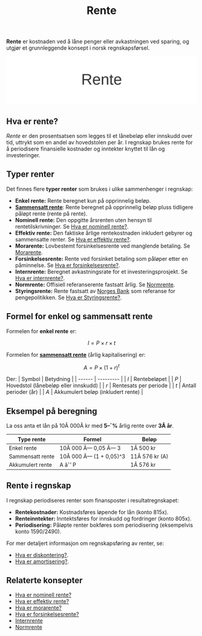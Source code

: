 ﻿---
title: "Rente"
seoTitle: "Rente"
description: '**Rente** er kostnaden ved å låne penger eller avkastningen ved sparing, og utgjør et grunnleggende konsept i norsk regnskapsførsel.'
---

**Rente** er kostnaden ved å låne penger eller avkastningen ved sparing, og utgjør et grunnleggende konsept i norsk regnskapsførsel.

![Rente](rente-image.svg)

## Hva er rente?

*Rente* er den prosentsatsen som legges til et lånebeløp eller innskudd over tid, uttrykt som en andel av hovedstolen per år. I regnskap brukes rente for å periodisere finansielle kostnader og inntekter knyttet til lån og investeringer.

## Typer renter

Det finnes flere **typer renter** som brukes i ulike sammenhenger i regnskap:

* **Enkel rente:** Rente beregnet kun på opprinnelig beløp.
* [**Sammensatt rente**](/blogs/regnskap/renters-rente "Renters rente “ Rente på rente i regnskap"): Rente beregnet på opprinnelig beløp pluss tidligere påløpt rente (rente på rente).
* **Nominell rente:** Den oppgitte årsrenten uten hensyn til rentetilskrivninger. Se [Hva er nominell rente?](/blogs/regnskap/hva-er-nominell-rente "Hva er nominell rente? Definisjon og Beregning").
* **Effektiv rente:** Den faktiske årlige rentekostnaden inkludert gebyrer og sammensatte renter. Se [Hva er effektiv rente?](/blogs/regnskap/hva-er-effektiv-rente "Hva er effektiv rente? Beregning og Eksempler").
* **Morarente:** Lovbestemt forsinkelsesrente ved manglende betaling. Se [Morarente](/blogs/regnskap/hva-er-morarente "Morarente “ Juridisk Grunnlag og Beregning").
* **Forsinkelsesrente:** Rente ved forsinket betaling som påløper etter en påminnelse. Se [Hva er forsinkelsesrente?](/blogs/regnskap/hva-er-forsinkelsesrente "Forsinkelsesrente “ Definisjon og Satser").
* **Internrente:** Beregnet avkastningsrate for et investeringsprosjekt. Se [Hva er internrente?](/blogs/regnskap/internrente "Internrente “ Beregning av Avkastning").
* **Normrente:** Offisiell referanserente fastsatt årlig. Se [Normrente](/blogs/regnskap/normrente "Normrente “ Definisjon og Bruk").
* **Styringsrente:** Rente fastsatt av [Norges Bank](/blogs/regnskap/norges-bank "Hva er Norges Bank? Rolle og Funksjoner i Norsk Økonomi") som referanse for pengepolitikken. Se [Hva er Styringsrente?](/blogs/regnskap/styringsrente "Hva er Styringsrente? Komplett Guide til Norges Bank sin Styringsrente").

## Formel for enkel og sammensatt rente

Formelen for **enkel rente** er:

$$
I = P \times r \times t
$$

Formelen for [**sammensatt rente**](/blogs/regnskap/renters-rente "Renters rente “ Rente på rente i regnskap") (årlig kapitalisering) er:

$$
A = P \times (1 + r)^t
$$

Der:
| Symbol | Betydning |
| ------ | --------- |
| *I*    | Rentebeløpet |
| *P*    | Hovedstol (lånebeløp eller innskudd) |
| *r*    | Rentesats per periode |
| *t*    | Antall perioder (år) |
| *A*    | Akkumulert beløp (inkludert rente) |

## Eksempel på beregning

La oss anta et lån på 10Â 000Â kr med **5–¯%** årlig rente over **3Â år**.

| Type rente      | Formel                  | Beløp         |
| -----------------| ------------------------ | ------------- |
| Enkel rente      | 10Â 000 Ã— 0,05 Ã— 3        | 1Â 500 kr      |
| Sammensatt rente | 10Â 000 Ã— (1 + 0,05)^3    | 11Â 576 kr (A) |
| Akkumulert rente | A âˆ’ P                    | 1Â 576 kr      |

## Rente i regnskap

I regnskap periodiseres renter som finansposter i resultatregnskapet:

* **Rentekostnader:** Kostnadsføres løpende for lån (konto 815x).
* **Renteinntekter:** Inntektsføres for innskudd og fordringer (konto 805x).
* **Periodisering:** Påløpte renter bokføres som periodisering (eksempelvis konto 1590/2490).

For mer detaljert informasjon om regnskapsføring av renter, se:
* [Hva er diskontering?](/blogs/regnskap/hva-er-diskontering "Diskontering “ Nåverdi og Kontantstrøm").
* [Hva er amortisering?](/blogs/regnskap/hva-er-amortisering "Amortisering “ Avskrivninger og Avdrag").

## Relaterte konsepter

* [Hva er nominell rente?](/blogs/regnskap/hva-er-nominell-rente "Hva er nominell rente? Definisjon og Beregning")
* [Hva er effektiv rente?](/blogs/regnskap/hva-er-effektiv-rente "Hva er effektiv rente? Beregning og Eksempler")
* [Hva er morarente?](/blogs/regnskap/hva-er-morarente "Morarente “ Juridisk Grunnlag og Beregning")
* [Hva er forsinkelsesrente?](/blogs/regnskap/hva-er-forsinkelsesrente "Forsinkelsesrente “ Definisjon og Satser")
* [Internrente](/blogs/regnskap/internrente "Internrente “ Beregning av Avkastning")
* [Normrente](/blogs/regnskap/normrente "Normrente “ Definisjon og Bruk")










